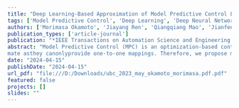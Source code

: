 ```yaml
---
title: "Deep Learning-Based Approximation of Model Predictive Control Laws Using Mixture Networks"
tags: ['Model Predictive Control', 'Deep Learning', 'Deep Neural Networks']
authors: ['Morimasa Okamoto', 'Jiayang Ren', 'Qiangqiang Mao', 'Jianfeng Liu', 'Yankai Cao']
publication_types: ['article-journal']
publication: "*IEEE Transactions on Automation Science and Engineering 22, 2909-2922*"
abstract: "Model Predictive Control (MPC) is an optimization-based control scheme exploited in various industrial processes. It determines optimal control inputs that achieve the desired outcome by predicting future behavior based on models while satisfying system constraint sets. The consideration of complex system dynamics and multiple constraints enables the control of nonlinear processes with complicated behavior. Furthermore, because of its extensive applicability, MPC has been applied to the design of supply chain management, especially to scheduling problems that are formulated as mixed-integer linear programming (MILP) problems. However, the online implementation of MPC is challenging, especially for large-scale systems, due to the prohibitive computation cost. In recent years, the approximation method of MPC control laws using deep neural networks (DNNs) has been studied to address this issue. Nevertheless, it struggles to provide accurate approximation when multiple optimal control inputs exist for each system state. In this case, the MPC control laws follow one-to-many mappings, which DNNs cannot correctly approxi
mate asthey canonlyprovide one-to-one mappings. Therefore, we propose mixture network-based approximation methods. Mixture networks, with components of probability (density) distributions in the output layer, can approximate the MPC control laws through a combination of conditional probabilities provided by mixing several estimated probability distributions. This approach then generates multiple control inputs with the highest probabilities. Notably, the proposed method can be applied to various problems by selecting an appropriate probability distribution, such as using a Gaussian distribution for nonlinear problems and a Bernoulli distribution for MILP problems. In this thesis, we investigate two case studies: a benchmark problem for nonlinear problems and a scheduling problem in the steel-making process for MILP problems. The simulation results  demonstrate that the mixture network-based approximation method outperforms the DNN-based approximation method."
date: "2024-04-15"
publishDate: "2024-04-15"
url_pdf: "file:///D:/Downloads/ubc_2023_may_okamoto_morimasa.pdf.pdf"
featured: false
projects: []
slides: ""
---
```

